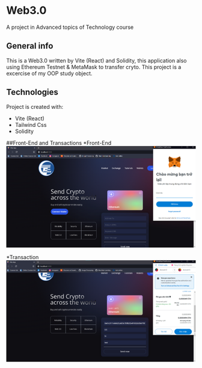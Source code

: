 # Web3.0
 
A project in Advanced topics of Technology course


## General info
This is a Web3.0 written by Vite (React) and Solidity, this application also using Ethereum Testnet & MetaMask to transfer cryto.
This project is a excercise of my OOP study object.
 
## Technologies
Project is created with:
* Vite (React)
* Tailwind Css
* Solidity


##Front-End and Transactions
*Front-End ![alt text](https://github.com/duythuong2308/web3.0/blob/main/web3.0/image/screen.png?raw=true)

*Transaction ![alt text](https://github.com/duythuong2308/web3.0/blob/main/web3.0/image/transactions.png?raw=true)



